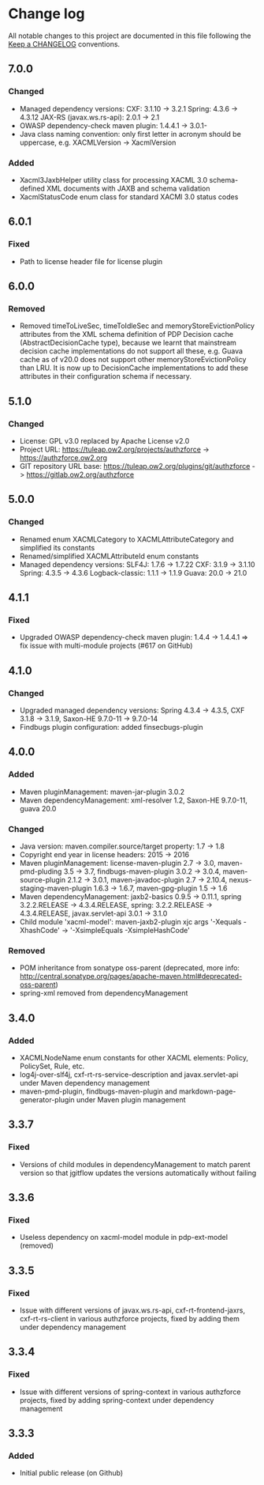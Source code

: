 # Change log
All notable changes to this project are documented in this file following the [Keep a CHANGELOG](http://keepachangelog.com) conventions.


## 7.0.0
### Changed
- Managed dependency versions:
	CXF: 3.1.10 -> 3.2.1
	Spring: 4.3.6 -> 4.3.12
    JAX-RS (javax.ws.rs-api): 2.0.1 -> 2.1
- OWASP dependency-check maven plugin: 1.4.4.1 -> 3.0.1-
- Java class naming convention: only first letter in acronym should be uppercase, e.g. XACMLVersion -> XacmlVersion

### Added
- Xacml3JaxbHelper utility class for processing XACML 3.0 schema-defined XML documents with JAXB and schema validation
- XacmlStatusCode enum class for standard XACMl 3.0 status codes
	

## 6.0.1
### Fixed
- Path to license header file for license plugin


## 6.0.0
### Removed
- Removed timeToLiveSec, timeToIdleSec and memoryStoreEvictionPolicy attributes from the XML schema definition of PDP Decision cache (AbstractDecisionCache type), because we learnt that mainstream decision cache implementations do not support all these, e.g. Guava cache as of v20.0 does not support other memoryStoreEvictionPolicy than LRU. It is now up to DecisionCache implementations to add these attributes in their configuration schema if necessary.


## 5.1.0
### Changed
- License: GPL v3.0 replaced by Apache License v2.0
- Project URL: https://tuleap.ow2.org/projects/authzforce -> https://authzforce.ow2.org
- GIT repository URL base: https://tuleap.ow2.org/plugins/git/authzforce -> https://gitlab.ow2.org/authzforce


## 5.0.0
### Changed
- Renamed enum XACMLCategory to XACMLAttributeCategory and simplified its constants
- Renamed/simplified XACMLAttributeId enum constants
- Managed dependency versions:
	SLF4J: 1.7.6 -> 1.7.22
	CXF: 3.1.9 -> 3.1.10
	Spring: 4.3.5 -> 4.3.6
	Logback-classic: 1.1.1 -> 1.1.9
	Guava: 20.0 -> 21.0


## 4.1.1
### Fixed
- Upgraded OWASP dependency-check maven plugin: 1.4.4 -> 1.4.4.1 => fix issue with multi-module projects (#617 on GitHub)


## 4.1.0
### Changed
- Upgraded managed dependency versions: Spring 4.3.4 -> 4.3.5, CXF 3.1.8 -> 3.1.9, Saxon-HE 9.7.0-11 -> 9.7.0-14
- Findbugs plugin configuration: added finsecbugs-plugin 


## 4.0.0
### Added
- Maven pluginManagement: maven-jar-plugin 3.0.2
- Maven dependencyManagement: xml-resolver 1.2, Saxon-HE 9.7.0-11, guava 20.0

### Changed
- Java version: maven.compiler.source/target property: 1.7 -> 1.8
- Copyright end year in license headers: 2015 -> 2016
- Maven pluginManagement: license-maven-plugin 2.7 -> 3.0,
    maven-pmd-pluding 3.5 -> 3.7, findbugs-maven-plugin 3.0.2 -> 3.0.4,
    maven-source-plugin 2.1.2 -> 3.0.1, maven-javadoc-plugin 2.7 -> 2.10.4,
    nexus-staging-maven-plugin 1.6.3 -> 1.6.7, maven-gpg-plugin 1.5 -> 1.6
- Maven dependencyManagement: jaxb2-basics 0.9.5 -> 0.11.1, spring 3.2.2.RELEASE -> 4.3.4.RELEASE, spring: 3.2.2.RELEASE -> 4.3.4.RELEASE, javax.servlet-api 3.0.1
    -> 3.1.0
- Child module 'xacml-model': maven-jaxb2-plugin xjc args '-Xequals -XhashCode' -> '-XsimpleEquals -XsimpleHashCode'

### Removed
- POM inheritance from sonatype oss-parent (deprecated, more info: http://central.sonatype.org/pages/apache-maven.html#deprecated-oss-parent)
- spring-xml removed from dependencyManagement


## 3.4.0
### Added
- XACMLNodeName enum constants for other XACML elements: Policy, PolicySet, Rule, etc.
- log4j-over-slf4j, cxf-rt-rs-service-description and javax.servlet-api under Maven dependency management
- maven-pmd-plugin, findbugs-maven-plugin and  markdown-page-generator-plugin under Maven plugin management


## 3.3.7
### Fixed
- Versions of child modules in dependencyManagement to match parent version so that jgitflow updates the versions automatically without failing


## 3.3.6
### Fixed
- Useless dependency on xacml-model module in pdp-ext-model (removed)


## 3.3.5
### Fixed
- Issue with different versions of javax.ws.rs-api, cxf-rt-frontend-jaxrs, cxf-rt-rs-client in various authzforce projects, fixed by adding them under dependency management


## 3.3.4
### Fixed
- Issue with different versions of spring-context in various authzforce projects, fixed by adding spring-context under dependency management


## 3.3.3
### Added
- Initial public release (on Github)

